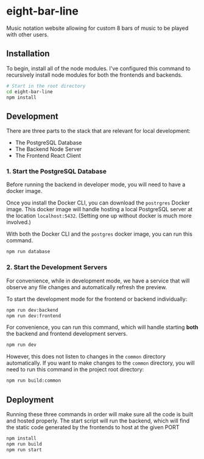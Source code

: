 # eight-bar-line

Music notation website allowing for custom 8 bars of music to be played with other users.

## Installation

To begin, install all of the node modules. I've configured this command to recursively install node modules for both the frontends and backends.

```bash
# Start in the root directory
cd eight-bar-line
npm install
```

## Development

There are three parts to the stack that are relevant for local development:
- The PostgreSQL Database
- The Backend Node Server
- The Frontend React Client

### 1. Start the PostgreSQL Database

Before running the backend in developer mode, you will need to have a docker image. 

Once you install the Docker CLI, you can download the `postrgres` Docker image. This docker image will handle hosting a local PostgreSQL server at the location `localhost:5432`. (Setting one up without docker is much more involved.)

With both the Docker CLI and the `postgres` docker image, you can run this command.
```bash
npm run database
```

### 2. Start the Development Servers

For convenience, while in development mode, we have a service that will observe any file changes and automatically refresh the preview.

To start the development mode for the frontend or backend individually:
```bash
npm run dev:backend
npm run dev:frontend
```

For convenience, you can run this command, which will handle starting **both** the backend and frontend development servers.
```bash
npm run dev
```

However, this does not listen to changes in the `common` directory automatically. If you want to make changes to the `common` directory, you will need to run this command in the project root directory:
```bash
npm run build:common
```

## Deployment

Running these three commands in order will make sure all the code is built and hosted properly.
The start script will run the backend, which will find the static code generated by the frontends to host at the given PORT
```bash
npm install
npm run build
npm run start
```